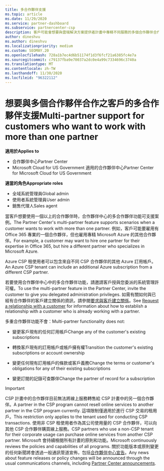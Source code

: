 ```yaml
---
title: 多合作夥伴支援
ms.topic: article
ms.date: 11/29/2020
ms.service: partner-dashboard
ms.subservice: partnercenter-csp
description: 客戶可能會想要與雲端解決方案提供者計畫中專精不同服務的多個合作夥伴合作。
author: dineshvu
ms.author: dineshvu
ms.localizationpriority: medium
ms.custom: SEOMAY.20
ms.openlocfilehash: 728a1b7ec4d6b51174f1d3f6fcf21a6385fc4e7a
ms.sourcegitcommit: c79137fba9e70037a2dc0e4a99c7334696c3740a
ms.translationtype: MT
ms.contentlocale: zh-TW
ms.lasthandoff: 11/30/2020
ms.locfileid: "96322112"
---
```

# <a name="multi-partner-support-for-customers-who-want-to-work-with-more-than-one-partner"></a><span data-ttu-id="690a4-103">想要與多個合作夥伴合作之客戶的多合作夥伴支援</span><span class="sxs-lookup"><span data-stu-id="690a4-103">Multi-partner support for customers who want to work with more than one partner</span></span>

<span data-ttu-id="690a4-104">**適用於**</span><span class="sxs-lookup"><span data-stu-id="690a4-104">**Applies to**</span></span>

- <span data-ttu-id="690a4-105">合作夥伴中心</span><span class="sxs-lookup"><span data-stu-id="690a4-105">Partner Center</span></span>
- <span data-ttu-id="690a4-106">Microsoft Cloud for US Government 適用的合作夥伴中心</span><span class="sxs-lookup"><span data-stu-id="690a4-106">Partner Center for Microsoft Cloud for US Government</span></span>

<span data-ttu-id="690a4-107">**適當的角色**</span><span class="sxs-lookup"><span data-stu-id="690a4-107">**Appropriate roles**</span></span>

- <span data-ttu-id="690a4-108">全域系統管理員</span><span class="sxs-lookup"><span data-stu-id="690a4-108">Global admin</span></span>
- <span data-ttu-id="690a4-109">使用者系統管理員</span><span class="sxs-lookup"><span data-stu-id="690a4-109">User admin</span></span>
- <span data-ttu-id="690a4-110">銷售代理人</span><span class="sxs-lookup"><span data-stu-id="690a4-110">Sales agent</span></span>

<span data-ttu-id="690a4-111">當客戶想要使用一個以上的合作夥伴時，合作夥伴中心的多合作夥伴功能可支援案例。</span><span class="sxs-lookup"><span data-stu-id="690a4-111">The Partner Center's multi-partner feature supports scenarios when a customer wants to work with more than one partner.</span></span> <span data-ttu-id="690a4-112">例如，客戶可能要雇用有 Office 365 專業的一個合作夥伴，但也雇用專精 Microsoft Azure 的其他合作夥伴。</span><span class="sxs-lookup"><span data-stu-id="690a4-112">For example, a customer may want to hire one partner for their expertise in Office 365, but hire a different partner who specializes in Microsoft Azure.</span></span>

<span data-ttu-id="690a4-113">Azure CSP 租使用者可以包含來自不同 CSP 合作夥伴的其他 Azure 訂用帳戶。</span><span class="sxs-lookup"><span data-stu-id="690a4-113">An Azure CSP tenant can include an additional Azure subscription from a different CSP partner.</span></span>

<span data-ttu-id="690a4-114">若要使用合作夥伴中心中的多合作夥伴功能，請邀請客戶授與您委派的系統管理許可權。</span><span class="sxs-lookup"><span data-stu-id="690a4-114">To use the multi-partner feature in the Partner Center, invite the customer to give you delegated administration privileges.</span></span> <span data-ttu-id="690a4-115">如需有關如何與已經有合作夥伴的客戶建立關係的資訊，請參閱[要求與客戶建立關係](request-a-relationship-with-a-customer.md)。</span><span class="sxs-lookup"><span data-stu-id="690a4-115">See [Request a relationship with a customer](request-a-relationship-with-a-customer.md) for information about how to establish a relationship with a customer who is already working with a partner.</span></span>

<span data-ttu-id="690a4-116">多重合作夥伴功能不會：</span><span class="sxs-lookup"><span data-stu-id="690a4-116">Multi-partner functionality does not:</span></span>

- <span data-ttu-id="690a4-117">變更客戶現有的任何訂用帳戶</span><span class="sxs-lookup"><span data-stu-id="690a4-117">Change any of the customer's existing subscriptions</span></span>

- <span data-ttu-id="690a4-118">轉換客戶現有的訂用帳戶或帳戶擁有權</span><span class="sxs-lookup"><span data-stu-id="690a4-118">Transition the customer's existing subscriptions or account ownership</span></span>

- <span data-ttu-id="690a4-119">變更任何現有訂用帳戶的條款或客戶義務</span><span class="sxs-lookup"><span data-stu-id="690a4-119">Change the terms or customer's obligations for any of their existing subscriptions</span></span>

- <span data-ttu-id="690a4-120">變更訂閱的記錄可查夥伴</span><span class="sxs-lookup"><span data-stu-id="690a4-120">Change the partner of record for a subscription</span></span>

> [!IMPORTANT]  
> <span data-ttu-id="690a4-121">CSP 計畫中的合作夥伴目前無法將線上服務轉售給 CSP 計畫中的另一個合作夥伴。</span><span class="sxs-lookup"><span data-stu-id="690a4-121">A partner in the CSP program cannot resell online services to another partner in the CSP program currently.</span></span> <span data-ttu-id="690a4-122">這項限制僅適用於進行 CSP 交易的租用戶。</span><span class="sxs-lookup"><span data-stu-id="690a4-122">This restriction only applies to the tenant used for conducting CSP transactions.</span></span> <span data-ttu-id="690a4-123">使用非 CSP 租使用者作為其公司使用量的 CSP 合作夥伴，可以向其他 CSP 合作夥伴購買線上服務。</span><span class="sxs-lookup"><span data-stu-id="690a4-123">CSP partners who use a non-CSP tenant for their corporate usage can purchase online services from another CSP partner.</span></span> <span data-ttu-id="690a4-124">Microsoft 會持續檢閱所有計畫的原則和功能。</span><span class="sxs-lookup"><span data-stu-id="690a4-124">Microsoft continuously reviews the policies and capabilities of all programs.</span></span> <span data-ttu-id="690a4-125">關於功能版本或原則變更的任何新聞將會透過一般通訊管道宣佈，包括[合作夥伴中心宣告](announcements/index.md)。</span><span class="sxs-lookup"><span data-stu-id="690a4-125">Any news about feature releases or policy changes will be announced through the usual communications channels, including [Partner Center announcements](announcements/index.md).</span></span>
